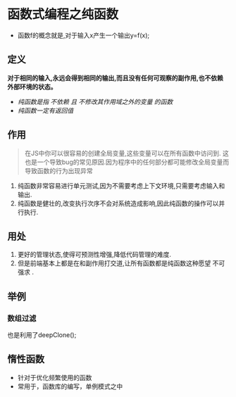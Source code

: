 # 函数式编程之纯函数

- 函数f的概念就是,对于输入x产生一个输出y=f(x);

## 定义

**对于相同的输入,永远会得到相同的输出,而且没有任何可观察的副作用,也不依赖外部环境的状态。**
- *纯函数是指 不依赖 且 不修改其作用域之外的变量 的函数*
- *纯函数一定有返回值*


## 作用

> 在JS中你可以很容易的创建全局变量,这些变量可以在所有函数中访问到. 这也是一个导致bug的常见原因.因为程序中的任何部分都可能修改全局变量而导致函数的行为出现异常

1. 纯函数非常容易进行单元测试,因为不需要考虑上下文环境,只需要考虑输入和输出.
2. 纯函数是健壮的,改变执行次序不会对系统造成影响,因此纯函数的操作可以并行执行.

## 用处

1. 更好的管理状态,使得可预测性增强,降低代码管理的难度.
2. 但是前端基本上都是在和副作用打交道,让所有函数都是纯函数这种愿望 不可强求 .

## 举例

### 数组过滤

也是利用了deepClone();


## 惰性函数

- 针对于优化频繁使用的函数
- 常用于，函数库的编写，单例模式之中

